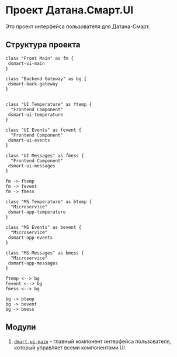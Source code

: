 # Проект Датана.Смарт.UI

Это проект интерфейса пользователя для Датана-Смарт.

## Структура проекта

```plantuml
class "Front Main" as fm {
 dsmart-ui-main
}

class "Backend Gateway" as bg {
 dsmart-back-gateway
}


class "UI Temperature" as ftemp {
  "Frontend Component"
 dsmart-ui-temperature
}

class "UI Events" as fevent {
  "Frontend Component"
 dsmart-ui-events
}

class "UI Messages" as fmess {
  "Frontend Component"
 dsmart-ui-messages
}

fm -> ftemp
fm -> fevent
fm -> fmess

class "MS Temperature" as btemp {
  "Microservice"
 dsmart-app-temperature
}

class "MS Events" as bevent {
  "Microservice"
 dsmart-app-events
}

class "MS Messages" as bmess {
  "Microservice"
 dsmart-app-messages
}

ftemp <--> bg
fevent <--> bg
fmess <--> bg

bg -> btemp
bg -> bevent
bg -> bmess
```

## Модули

1. [`dmart-ui-main`](dsmart-ui-main/README.md) - главный компонент интерфейса пользователя, который управляет всеми 
компонентами UI.
